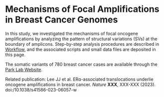 # Mechanisms of Focal Amplifications in Breast Cancer Genomes

In this study, we investigated the mechanisms of focal oncogene amplifications by analyzing the pattern of structural variations (SVs) at the boundary of amplicons. Step-by-step analysis procedures are described in <a href="https://github.com/parklab/focal-amplification/blob/main/Docs/workflow.md">Workflow</a>, and the associated scripts and small data files are deposited in this page.

The somatic variants of 780 breast cancer cases are available through the [Park Lab Website](http://compbio.med.harvard.edu/TBAmplification/).

Related publication:
Lee JJ et al. ERɑ-associated translocations underlie oncogene amplifications in breast cancer. *Nature* **XXX**, XXX-XXX (2023). doi:/10.1038/s41586-023-06057-w
